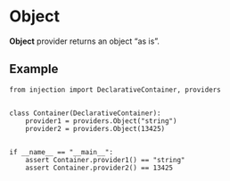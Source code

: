 # Object

**Object** provider returns an object “as is”.

## Example

```python3
from injection import DeclarativeContainer, providers


class Container(DeclarativeContainer):
    provider1 = providers.Object("string")
    provider2 = providers.Object(13425)


if __name__ == "__main__":
    assert Container.provider1() == "string"
    assert Container.provider2() == 13425


```
